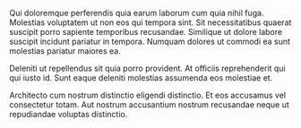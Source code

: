 Qui doloremque perferendis quia earum laborum cum quia nihil fuga. Molestias voluptatem ut non eos qui tempora sint. Sit necessitatibus quaerat suscipit porro sapiente temporibus recusandae. Similique ut dolore labore suscipit incidunt pariatur in tempora. Numquam dolores ut commodi ea sunt molestias pariatur maiores ea.
 Deleniti ut repellendus sit quia porro provident. At officiis reprehenderit qui qui iusto id. Sunt eaque deleniti molestias assumenda eos molestiae et.
 Architecto cum nostrum distinctio eligendi distinctio. Et eos accusamus vel consectetur totam. Aut nostrum accusantium nostrum recusandae neque ut repudiandae voluptas distinctio.